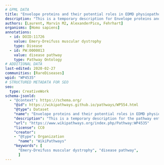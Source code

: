 ```yaml
---
# GPML DATA
title: "Envelope proteins and their potential roles in EDMD physiopathology"
description: "This is a temporary description for Envelope proteins and their potential roles in EDMD physiopathology"
authors: [Laurent, Marvin M2, AlexanderPico, Fehrhart]
organisms: [Homo sapiens]
annotations:
  - id: DOID:11726
    value: Emery-Dreifuss muscular dystrophy
    type: Disease
  - id: PW:0000013
    value: disease pathway
    type: Pathway Ontology
# ADDITIONAL DATA
last-edited: 2020-02-27
communities: [RareDiseases]
wpid: "WP4535"
# STRUCTURED METADATA FOR SEO
seo:
  type: CreativeWork
schema-jsonld:
  - "@context": https://schema.org/
    "@id": https://wikipathways.github.io/pathways/WP554.html
    "@type": Dataset
    "name": "Envelope proteins and their potential roles in EDMD physiopathology"
    "description": "This is a temporary description for the pathway entitled: Envelope proteins and their potential roles in EDMD physiopathology"
    "url": "https://www.wikipathways.org/index.php/Pathway:WP4535"
    "license": CC0
    "creator":
    - "@type": Organization
      "name": "WikiPathways"
    "keywords": [
      "Emery-Dreifuss muscular dystrophy", "disease pathway",
      ]
---
```

